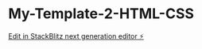 # My-Template-2-HTML-CSS

[Edit in StackBlitz next generation editor ⚡️](https://stackblitz.com/~/github.com/Tanjakidoy/My-Template-2-HTML-CSS)